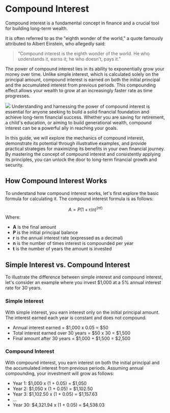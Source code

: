 # Compound Interest

Compound interest is a fundamental concept in finance and a crucial tool for building long-term wealth. 

It is often referred to as the "eighth wonder of the world," a quote famously attributed to Albert Einstein, who allegedly said:

> "Compound interest is the eighth wonder of the world. He who understands it, earns it; he who doesn't, pays it."

The power of compound interest lies in its ability to exponentially grow your money over time. Unlike simple interest, which is calculated solely on the principal amount, compound interest is earned on both the initial principal and the accumulated interest from previous periods. This compounding effect allows your wealth to grow at an increasingly faster rate as time progresses.

![](/compound-interest.webp)
Understanding and harnessing the power of compound interest is essential for anyone seeking to build a solid financial foundation and achieve long-term financial success. Whether you are saving for retirement, a child's education, or aiming to build generational wealth, compound interest can be a powerful ally in reaching your goals.

In this guide, we will explore the mechanics of compound interest, demonstrate its potential through illustrative examples, and provide practical strategies for maximizing its benefits in your own financial journey. By mastering the concept of compound interest and consistently applying its principles, you can unlock the door to long-term financial growth and security.

## How Compound Interest Works

To understand how compound interest works, let's first explore the basic formula for calculating it. The compound interest formula is as follows:


$$
A = P(1 + r/n)^(nt)
$$
Where:

- **A** is the final amount
- **P** is the initial principal balance
- **r** is the annual interest rate (expressed as a decimal)
- **n** is the number of times interest is compounded per year
- **t** is the number of years the amount is invested


## Simple Interest vs. Compound Interest 

To illustrate the difference between simple interest and compound interest, let's consider an example where you invest $1,000 at a 5% annual interest rate for 30 years.

### Simple Interest
With simple interest, you earn interest only on the initial principal amount. The interest earned each year is constant and does not compound.

- Annual interest earned = $1,000 x 0.05 = $50 
- Total interest earned over 30 years = $50 x 30 = $1,500 
- Final amount after 30 years = $1,000 + $1,500 = $2,500

### Compound Interest

With compound interest, you earn interest on both the initial principal and the accumulated interest from previous periods. Assuming annual compounding, your investment will grow as follows:

- Year 1: $1,000 x (1 + 0.05) = $1,050 
- Year 2: $1,050 x (1 + 0.05) = $1,102.50 
- Year 3: $1,102.50 x (1 + 0.05) = $1,157.63
- ...
- Year 30: $4,321.94 x (1 + 0.05) = $4,538.03